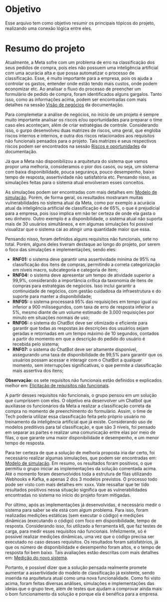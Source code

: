 # Objetivo

Esse arquivo tem como objetivo resumir os principais tópicos do projeto, realizando uma conexão lógica entre eles.

# Resumo do projeto

Atualmente, a Meta sofre com um problema de erro na classificação dos seus pedidos de compra, pois eles não possuem uma inteligência artificial com uma acurácia alta e que possa automatizar o processo de classificação. Esse, é muito importante para a empresa, pois os ajuda a controlar os gastos, entender onde estão tendo mais custos, onde podem economizar etc. Ao analisar o fluxo do processo de preencher um formulário de pedido de compra, foram identificados alguns gargalos. Tanto isso, como as informações acima, podem ser encontradas com mais detalhes na sessão [Visão de negócios](https://github.com/2023M8T3Inteli/Grupo-01/blob/main/Docs/index.md#visão-de-negócios) da documentação.

Para complemetar a análise de negócios, no início de um projeto é sempre muito importante analisar os riscos e/ou oportunidades para preparar o time caso eles aconteçam, além de criar estratégias de controle. Considerando isso, o gurpo desenvolveu duas matrizes de riscos, uma geral, que engloba riscos internos e internos, e outra dos riscos relacionados aos requisitos não funcionais pensados para o projeto. Tais matrizes e seus respectivos riscos podem ser encontrados na sessão [Riscos e oportunidades](https://github.com/2023M8T3Inteli/Grupo-01/blob/main/Docs/index.md#riscos-e-oportunidades) da documentação.

Já que a Meta não disponibilizou a arquitetura do sistema que vamos propor uma melhoria, consideramos o pior dos casos, ou seja, um sistema com baixa disponibilidade, pouca segurança, pouco desempenho, baixo tempo de resposta, assertividade não satisfatória etc. Pensando nisso, as simulações feitas para o sistema atual envolveram esses conceitos.

As simulações podem ser encontradas com mais detalhes em: [Modelo de simulação](https://github.com/2023M8T3Inteli/Grupo-01/blob/main/Docs/index.md#modelo-de-simulação). Porém, de forma geral, os resultados mostraram muitas vulnerabilidades no sistema atual da Meta, como por exemplo a acurácia atual da inteligência artificial de classificação é de 65%, o que é prejudicial para a empresa, pois isso implica em não ter certeza de onde ela gasta o seu dinheiro. Outro exemplo é a disponibilidade, o sistema atual não suporta mais de 30 usuários simultâneos, e em algumas simulações foi possível visualizar que o sistema cai ao atingir uma quantidade maior que essa.

Pensando nisso, foram definidos alguns requisitos não funcionais, sete no total. Porém, alguns deles tiveram destaque ao longo do projeto, por serem o foco das simulações e implementações, sendo eles:
- **RNF01:** o sistema deve garantir uma assertividade mínima de 95% na classificação dos itens de compras, permitindo a correta categorização em níveis macro, subcategoria e categoria de item;
- **RNF04:** o sistema deve apresentar um tempo de atividade superior a 99,9%, considerando a importância crítica da taxonomia de itens de compras para estratégias de negócios. Isso inclui garantir a continuidade de negócios, com gestão cuidadosa da infraestrutura e do suporte para manter a disponibilidade;
- **RNF05:** o sistema processará 95% das requisições em tempo igual ou inferior a 900 milissegundos, com taxa de erro de resposta inferior a 5%, mesmo diante de um volume estimado de 3.000 requisições por minuto em situações normais de uso;
- **RNF06:** o sistema do ChatBot deve ser otimizado e eficiente para garantir que todas as respostas às descrições dos usuários sejam geradas e retornadas em um tempo máximo de 10 segundos, contados a partir do momento em que a descrição do pedido do usuário é recebida pelo sistema;
- **RNF07:** o sistema do ChatBot deve ser altamente disponível, assegurando uma taxa de disponibilidade de 99,5% para garantir que os usuários possam acessar e interagir com o ChatBot a qualquer momento, sem interrupções significativas, o que permite a classificação mais assertiva dos itens;

**Observação:** os sete requisitos não funcionais estão definidos e explicados melhor em: [Elicitação de requisitos não funcionais](https://github.com/2023M8T3Inteli/Grupo-01/blob/main/Docs/index.md#elicitação-de-requisitos-não-funcionais).

A partir desses requisitos não funcionais, o grupo pensou em um solução que cumprissem com eles. O objetivo era desenvolver um Chatbot que auxiliasse os funcionários da Meta a realizar a classificação correta da compra no momento de preenchimento do formulário. Assim, o time de Tech poderia utilizar essa classificação feita pelo próprio usuário no treinamento da inteligência artificial que já existe. Considerando uso de modelos preditivos para tal classificação, e que são 3 níveis, foi pensado em separar as partes e realizar uma comunicação entre elas por meio de filas, o que garante uma maior disponibilidade e desempenho, e um menor tempo de resposta.

Para ter certeza de que a solução de melhoria proposta iria dar certo, foi necessário realizar algumas simulações, que podem ser encontradas em: [Modelo de simulação](https://github.com/2023M8T3Inteli/Grupo-01/blob/main/Docs/index.md#modelo-de-simulação). Em resumo, os resultados foram positivos, o que permitiu o grupo iniciar as implementações da solução comentada acima. Até o momento foram desenvolvidos toda a estrutura de filas utilizando Webhooks e Kafka, e apenas 2 dos 3 modelos previstos. O processo todo pode ser visto com mais detalhes em: xxxx. Vale ressaltar que ter tido resultados positivos nessa situação significa que as vulnerabilidades encontradas no sistema no início do projeto foram mitigadas.

Por último, após as implementações já desenvolvidas, é necessário medir o sistema para saber se ele está com algum problema. Para isso, foram realizadas medições estáticas (sem executar o código) e medições dinâmicas (executando o código) com foco em disponibilidade, tempo de resposta. Considerando isso, foi utilizado a ferramenta k6, que faz testes de carga, para medir esses requisitos não funcionais. Infelizmente, só é possível realizar medições dinâmicas, uma vez que o código precisa ser executado no caso desses requisitos. Os resultados foram satisfatórios, já que os número de disponibilidade e desempenho foram altos, e o tempo de resposta foi bem baixo. Tais avaliações estão descritas com mais detalhes em: [Medição do novo sistema](https://github.com/2023M8T3Inteli/Grupo-01/blob/main/Docs/index.md#medição-do-novo-sistema). 

Portanto, é possível dizer que a solução pensada realmente promete aumentar a assertividade do modelo de classificação já existente, sendo inserida na arquitetura atual como uma nova funcionalidade. Como foi visto acima, foram feitas diversas análises, simulações e implementações das ideias que o grupo teve, além de testes que ajudam a comprovar ainda mais o bom funcionamento da solução e porque ela é benéfica para a empresa.
